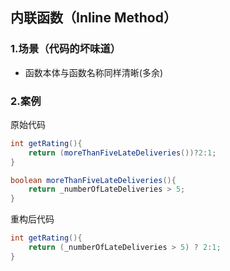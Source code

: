 ## 内联函数（Inline Method）

### 1.场景（代码的坏味道）
+ 函数本体与函数名称同样清晰(多余)

### 2.案例

原始代码
```java
int getRating(){
    return (moreThanFiveLateDeliveries())?2:1;
}

boolean moreThanFiveLateDeliveries(){
    return _numberOfLateDeliveries > 5;
}
```

重构后代码

```java
int getRating(){
    return (_numberOfLateDeliveries > 5) ? 2:1;
}
```
